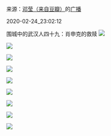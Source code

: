 来源：[邓莹（来自豆瓣）](https://www.douban.com/people/1502959/)的[广播](https://www.douban.com/people/1502959/status/2831489949/)


2020-02-24_23:02:12


围城中的武汉人四十九：肖申克的救赎
![](./pic/2020-02-24_23:02:12-邓莹的广播1.jpg)  

![](./pic/2020-02-24_23:02:12-邓莹的广播2.jpg)  

![](./pic/2020-02-24_23:02:12-邓莹的广播3.jpg)  

![](./pic/2020-02-24_23:02:12-邓莹的广播4.jpg)  

![](./pic/2020-02-24_23:02:12-邓莹的广播5.jpg)  

![](./pic/2020-02-24_23:02:12-邓莹的广播6.jpg)  

![](./pic/2020-02-24_23:02:12-邓莹的广播7.jpg)  

![](./pic/2020-02-24_23:02:12-邓莹的广播8.jpg)  

![](./pic/2020-02-24_23:02:12-邓莹的广播9.jpg)  

